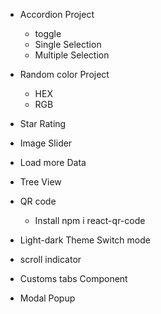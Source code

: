 - Accordion Project
  - toggle
  - Single Selection
  - Multiple Selection
- Random color Project
  - HEX
  - RGB
- Star Rating
- Image Slider
- Load more Data
- Tree View
- QR code

  - Install npm i react-qr-code

- Light-dark Theme Switch mode

- scroll indicator

- Customs tabs Component

- Modal Popup
